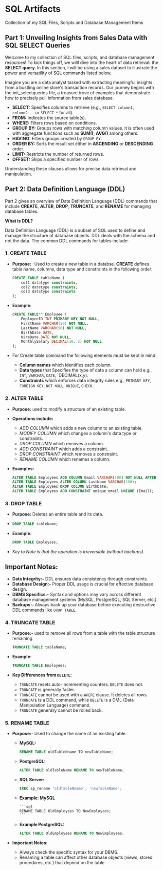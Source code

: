 # SQL Artifacts
Collection of my SQL Files, Scripts and Database Management Items 

## Part 1: Unveiling Insights from Sales Data with SQL SELECT Queries

Welcome to my collection of SQL files, scripts, and database management resources! To kick things off, we willl dive into the heart of data retrieval: the **SELECT query**. In this section, I will be using a sales dataset to illustrate the power and versatility of SQL commands listed below.

Imagine you are a data analyst tasked with extracting meaningful insights from a bustling online store's transaction records. Our journey begins with the init_selectqueries file, a treasure trove of examples that demonstrate how to precisely pull information from sales database.

* **SELECT:** Specifies columns to retrieve (e.g., `SELECT column1, column2...` or `SELECT *` for all).
* **FROM:** Indicates the source table(s).
* **WHERE:** Filters rows based on conditions.
* **GROUP BY:** Groups rows with matching column values. It is often used with aggregate functions such as **SUM()**, **AVG()** among others.
* **HAVING:** Filters groups created by `GROUP BY`.
* **ORDER BY:** Sorts the result set either in **ASCENDING**  or **DESCENDING** order.
* **LIMIT:** Restricts the number of returned rows.
* **OFFSET:** Skips a specified number of rows.

Understanding these clauses allows for precise data retrieval and manipulation.

## Part 2: Data Definition Language (DDL)

Part 2 gives an overview of Data Definition Language (DDL) commands that include **CREATE**, **ALTER**, **DROP**, **TRUNCATE**, and **RENAME** for managing database tables.

**What is DDL?**

Data Definition Language (DDL) is a subset of SQL used to define and manage the structure of database objects. DDL deals with the schema and not the data. The common DDL commands for tables include:

 ### 1. CREATE TABLE 
* **Purpose:** -Used to create a new table in a databse. **CREATE** defines table name, columns, data type and constraints in the following order:

    ```sql
    CREATE TABLE tableName (
        col1 datatype constraints,
        col2 datatype constraints,
        col3 datatype constraints 
    );
    ```

* **Example:**

    ```sql
    CREATE TABLE** Employee (
        EmployeeID INT PRIMARY KEY NOT NULL,
        FirstName VARCHAR(50) NOT NULL,
        LastName VARCHAR(50) NOT NULL,
        BirthDate DATE,
        HireDate DATE NOT NULL,
        MonthlySalary DECIMAL(10, 2) NOT NULL   
    );
    ```
* For Create table command the following elements must be kept in mind:
    * **Column names** which identifies each column.
    * **Data types** that Specifies the type of data a column can hold e.g., `INT`, `VARCHAR`, `DATE`, `DECIMAL(x,y).
    * **Constraints** which enforces data integrity rules e.g., `PRIMARY KEY`, `FOREIGN KEY`, `NOT NULL`, `UNIQUE`, `CHECK`.

### 2. ALTER TABLE

* **Purpose:** used to modify a structure of an existing table.
* **Operations include:**
    * *ADD COLUMN* which adds a new column to an existing table.
    * *MODIFY COLUMN* which changes a column's data type or constraints.
    * *DROP COLUMN* which removes a column.
    * *ADD CONSTRAINT* which adds a constraint.
    * *DROP CONSTRAINT* which removes a constraint.
    * *RENAME COLUMN* which renames a column.
      
* **Examples:**

    ```sql
    ALTER TABLE Employees ADD COLUMN Email VARCHAR(100) NOT NULL AFTER BirthDate;
    ALTER TABLE Employees ALTER COLUMN LastName VARCHAR(100);
    ALTER TABLE Employees DROP COLUMN BirthDate;
    ALTER TABLE Employees ADD CONSTRAINT unique_email UNIQUE (Email);
    ```

### 3. DROP TABLE

* **Purpose:** Deletes an entire table and its data.
* 
    ```sql
    DROP TABLE tableName;
    ```

* **Example:**

    ```sql
    DROP TABLE Employees;
    ```

* *Key to Note is that the operation is irreversible (without backups)*.

## Important Notes:

* **Data Integrity:-** DDL ensures data consistency through constraints.
* **Database Design:-** Proper DDL usage is crucial for effective database design.
* **DBMS Specifics:-** Syntax and options may vary across different database management systems (MySQL, PostgreSQL, SQL Server, etc.).
* **Backups:-** Always back up your database before executing destructive DDL commands like `DROP TABLE`.

### 4. TRUNCATE TABLE

* **Purpose:-** used to remove all rows from a table with the table structure remaining.

    ```sql
    TRUNCATE TABLE tableName;
    ```

* **Example:**

    ```sql
    TRUNCATE TABLE Employees;
    ```

* **Key Differences from `DELETE`:**
    * `TRUNCATE` resets auto-incrementing counters. `DELETE` does not.
    * `TRUNCATE` is generally faster.
    * `TRUNCATE` cannot be used with a `WHERE` clause. It deletes all rows.
    * `TRUNCATE` is a DDL command, while `DELETE` is a DML (Data Manipulation Language) command.
    * `TRUNCATE` generally cannot be rolled back.

### 5. RENAME TABLE



* **Purpose:-** Used to change the name of an existing table.

    * **MySQL:**

        ```sql
        RENAME TABLE oldTableNname TO newTableName;
        ```

    * **PostgreSQL:**

        ```sql
        ALTER TABLE oldTableName RENAME TO newTableName;
        ```

    * **SQL Server:**

        ```sql
        EXEC sp_rename 'oldTableNname', 'newTableName';
        ```

   * **Example:  MySQL**

         ```sql
         RENAME TABLE OldEmployees TO NewEmployees;
         ```

  * **Example PostgreSQL:**

       ```sql
       ALTER TABLE OldEmployees RENAME TO NewEmployees;
       ```

* **Important Notes:**
    * Always check the specific syntax for your DBMS.
    * Renaming a table can affect other database objects (views, stored procedures, etc.) that depend on the table.
```


